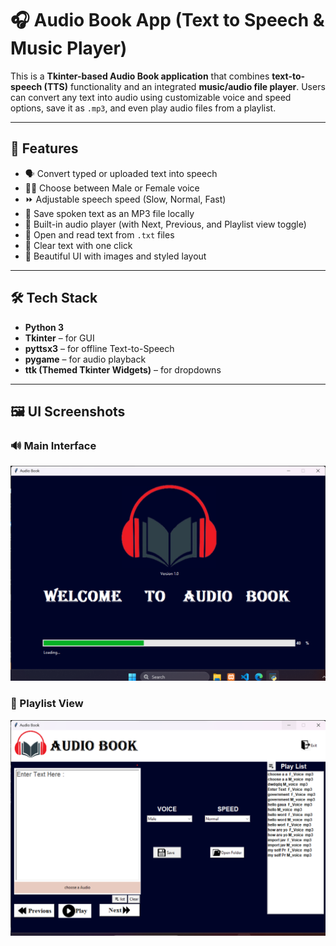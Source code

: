 # 🎧 Audio Book App (Text to Speech & Music Player)

This is a **Tkinter-based Audio Book application** that combines **text-to-speech (TTS)** functionality and an integrated **music/audio file player**. Users can convert any text into audio using customizable voice and speed options, save it as `.mp3`, and even play audio files from a playlist.

---

## 🚀 Features

- 🗣️ Convert typed or uploaded text into speech
- 🧑‍🦱 Choose between Male or Female voice
- ⏩ Adjustable speech speed (Slow, Normal, Fast)
- 💾 Save spoken text as an MP3 file locally
- 🎵 Built-in audio player (with Next, Previous, and Playlist view toggle)
- 📂 Open and read text from `.txt` files
- 🧽 Clear text with one click
- 🎨 Beautiful UI with images and styled layout

---

## 🛠 Tech Stack

- **Python 3**
- **Tkinter** – for GUI
- **pyttsx3** – for offline Text-to-Speech
- **pygame** – for audio playback
- **ttk (Themed Tkinter Widgets)** – for dropdowns

---
## 🖼 UI Screenshots

### 🔊 Main Interface
![Main Interface](https://raw.githubusercontent.com/PriyanshuSRaut1/PORTFOLIO/refs/heads/main/images/tts2.png)

### 🎵 Playlist View
![Dashboard View](https://raw.githubusercontent.com/PriyanshuSRaut1/PORTFOLIO/refs/heads/main/images/tts4.png)


